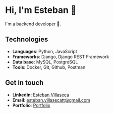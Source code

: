 # Hi, I'm Esteban 👋

I'm a backend developer 🐍.

## Technologies

- **Languages**: Python, JavaScript
- **Frameworks**: Django, Django REST Framework
- **Data base**: MySQL, PostgreSQL
- **Tools**: Docker, Git, Github, Postman

## Get in touch
- **Linkedin**: [Esteban Villaseca](https://www.linkedin.com/in/estebvillaseca/)
- **Email**: [esteban.villasecatt@gmail.com](mailto:esteban.villasecatt@gmail.com)
- **Portfolio**: [Portfolio](https://portafolio-noit.onrender.com/)

